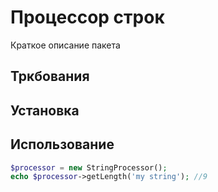 # Процессор строк

Краткое описание пакета

## Тркбования


## Установка


## Использование
```php
$processor = new StringProcessor();
echo $processor->getLength('my string'); //9
```
